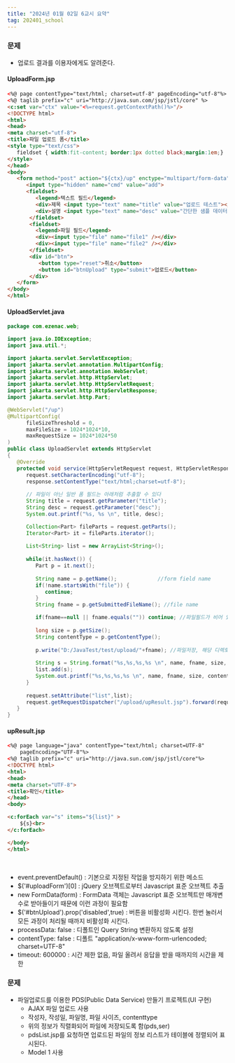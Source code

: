 ```yaml
---
title: "2024년 01월 02일 6교시 요약"
tag: 202401_school
---
```


### 문제

- 업로드 결과를 이용자에게도 알려준다.


#### UploadForm.jsp

```html
<%@ page contentType="text/html; charset=utf-8" pageEncoding="utf-8"%>
<%@ taglib prefix="c" uri="http://java.sun.com/jsp/jstl/core" %>
<c:set var="ctx" value="<%=request.getContextPath()%>"/>
<!DOCTYPE html>
<html>
<head>
<meta charset="utf-8">
<title>파일 업로드 폼</title>
<style type="text/css">
   fieldset { width:fit-content; border:1px dotted black;margin:1em;}
</style>
</head>
<body>
   <form method="post" action="${ctx}/up" enctype="multipart/form-data">
      <input type="hidden" name="cmd" value="add">
      <fieldset>
         <legend>텍스트 필드</legend>
         <div>제목 <input type="text" name="title" value="업로드 테스트"></div>
         <div>설명 <input type="text" name="desc" value="간단한 샘플 데이터 첨부"></div>
       </fieldset>
       <fieldset>
         <legend>파일 필드</legend>
         <div><input type="file" name="file1" /></div>
         <div><input type="file" name="file2" /></div>
       </fieldset>
       <div id="btn">
          <button type="reset">취소</button>
          <button id="btnUpload" type="submit">업로드</button>
       </div>
   </form>
</body>
</html>
```

#### UploadServlet.java

```java
package com.ezenac.web;

import java.io.IOException;
import java.util.*;

import jakarta.servlet.ServletException;
import jakarta.servlet.annotation.MultipartConfig;
import jakarta.servlet.annotation.WebServlet;
import jakarta.servlet.http.HttpServlet;
import jakarta.servlet.http.HttpServletRequest;
import jakarta.servlet.http.HttpServletResponse;
import jakarta.servlet.http.Part;

@WebServlet("/up") 
@MultipartConfig(
      fileSizeThreshold = 0,
      maxFileSize = 1024*1024*10,
      maxRequestSize = 1024*1024*50
)
public class UploadServlet extends HttpServlet 
{
   @Override
   protected void service(HttpServletRequest request, HttpServletResponse response) throws ServletException, IOException {
      request.setCharacterEncoding("utf-8");
      response.setContentType("text/html;charset=utf-8");
      
      // 파일이 아닌 일반 폼 필드는 아래처럼 추출할 수 있다
      String title = request.getParameter("title");
      String desc = request.getParameter("desc");
      System.out.printf("%s, %s \n", title, desc);

      Collection<Part> fileParts = request.getParts();
      Iterator<Part> it = fileParts.iterator();
      
      List<String> list = new ArrayList<String>();
      
      while(it.hasNext()) {
         Part p = it.next();
         
         String name = p.getName();             //form field name
         if(!name.startsWith("file")) {
            continue;
         }
         String fname = p.getSubmittedFileName(); //file name

         if(fname==null || fname.equals("")) continue; //파일필드가 비어 있는 경우
         
         long size = p.getSize();
         String contentType = p.getContentType();
         
         p.write("D:/JavaTest/test/upload/"+fname); //파일저장, 해당 디렉토리가 없으면 오류발생
         
         String s = String.format("%s,%s,%s,%s \n", name, fname, size, contentType);
         list.add(s);
         System.out.printf("%s,%s,%s,%s \n", name, fname, size, contentType);
      }
      
      request.setAttribute("list",list);
      request.getRequestDispatcher("/upload/upResult.jsp").forward(request, response);
   }
}
```

#### upResult.jsp

```html
<%@ page language="java" contentType="text/html; charset=UTF-8"
    pageEncoding="UTF-8"%>
<%@ taglib prefix="c" uri="http://java.sun.com/jsp/jstl/core"%>
<!DOCTYPE html>
<html>
<head>
<meta charset="UTF-8">
<title>확인</title>
</head>
<body>

<c:forEach var="s" items="${list}" >
	${s}<br>
</c:forEach>

</body>
</html>
```

<br>

- event.preventDefault() : 기본으로 지정된 작업을 방지하기 위한 메소드
- $('#uploadForm')[0] : jQuery 오브젝트로부터 Javascript 표준 오브젝트 추출
- new FormData(form) : FormData 객체는 Javascript 표준 오브젝트만 매개변수로 받아들이기 때문에 이런 과정이 필요함
- $('#btnUpload').prop('disabled',true) : 버튼을 비활성화 시킨다. 한번 눌러서 모든 과정이 처리될 때까지 비활성화 시킨다. 
- processData: false : 디폴트인 Query String 변환하지 않도록 설정
- contentType: false : 디폴트 "application/x-www-form-urlencoded; charset=UTF-8"
- timeout: 600000 : 시간 제한 없음, 파일 올려서 응답을 받을 때까지의 시간을 제한

### 문제

- 파일업로드를 이용한 PDS(Public Data Service) 만들기 프로젝트(UI 구현)
  - AJAX 파일 업로드 사용
  - 작성자, 작성일, 파일명, 파일 사이즈, contenttype
  - 위의 정보가 직렬화되어 파일에 저장되도록 함(pds,ser)
  - pdsList.jsp를 요청하면 업로드된 파일의 정보 리스트가 테이블에 정렬되어 표시된다.
  - Model 1 사용